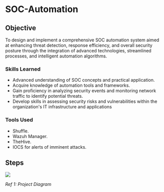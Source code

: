 # SOC-Automation

## Objective
To design and implement a comprehensive SOC automation system aimed at enhancing threat detection, response efficiency, and overall security posture through the integration of advanced technologies, streamlined processes, and intelligent automation algorithms.

### Skills Learned

- Advanced understanding of SOC concepts and practical application.
- Acquire knowledge of automation tools and frameworks.
- Gain proficiency in analyzing security events and monitoring network traffic to identify potential threats.
- Develop skills in assessing security risks and vulnerabilities within the organization's IT infrastructure and applications

### Tools Used

- Shuffle.
- Wazuh Manager.
- TheHive.
- IOCS for alerts of imminent attacks.

## Steps
 <img src="https://imgur.com/a/VPzrQqX" />


*Ref 1: Project Diagram*
